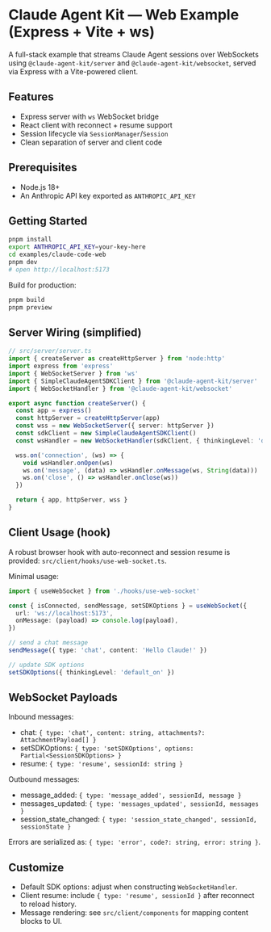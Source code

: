 # Claude Agent Kit — Web Example (Express + Vite + ws)

A full-stack example that streams Claude Agent sessions over WebSockets using `@claude-agent-kit/server` and `@claude-agent-kit/websocket`, served via Express with a Vite-powered client.

## Features
- Express server with `ws` WebSocket bridge
- React client with reconnect + resume support
- Session lifecycle via `SessionManager`/`Session`
- Clean separation of server and client code

## Prerequisites
- Node.js 18+
- An Anthropic API key exported as `ANTHROPIC_API_KEY`

## Getting Started
```bash
pnpm install
export ANTHROPIC_API_KEY=your-key-here
cd examples/claude-code-web
pnpm dev
# open http://localhost:5173
```

Build for production:
```bash
pnpm build
pnpm preview
```

## Server Wiring (simplified)
```ts
// src/server/server.ts
import { createServer as createHttpServer } from 'node:http'
import express from 'express'
import { WebSocketServer } from 'ws'
import { SimpleClaudeAgentSDKClient } from '@claude-agent-kit/server'
import { WebSocketHandler } from '@claude-agent-kit/websocket'

export async function createServer() {
  const app = express()
  const httpServer = createHttpServer(app)
  const wss = new WebSocketServer({ server: httpServer })
  const sdkClient = new SimpleClaudeAgentSDKClient()
  const wsHandler = new WebSocketHandler(sdkClient, { thinkingLevel: 'default_on' })

  wss.on('connection', (ws) => {
    void wsHandler.onOpen(ws)
    ws.on('message', (data) => wsHandler.onMessage(ws, String(data)))
    ws.on('close', () => wsHandler.onClose(ws))
  })

  return { app, httpServer, wss }
}
```

## Client Usage (hook)
A robust browser hook with auto-reconnect and session resume is provided:
`src/client/hooks/use-web-socket.ts`.

Minimal usage:
```ts
import { useWebSocket } from './hooks/use-web-socket'

const { isConnected, sendMessage, setSDKOptions } = useWebSocket({
  url: 'ws://localhost:5173',
  onMessage: (payload) => console.log(payload),
})

// send a chat message
sendMessage({ type: 'chat', content: 'Hello Claude!' })

// update SDK options
setSDKOptions({ thinkingLevel: 'default_on' })
```

## WebSocket Payloads
Inbound messages:
- chat: `{ type: 'chat', content: string, attachments?: AttachmentPayload[] }`
- setSDKOptions: `{ type: 'setSDKOptions', options: Partial<SessionSDKOptions> }`
- resume: `{ type: 'resume', sessionId: string }`

Outbound messages:
- message_added: `{ type: 'message_added', sessionId, message }`
- messages_updated: `{ type: 'messages_updated', sessionId, messages }`
- session_state_changed: `{ type: 'session_state_changed', sessionId, sessionState }`

Errors are serialized as: `{ type: 'error', code?: string, error: string }`.

## Customize
- Default SDK options: adjust when constructing `WebSocketHandler`.
- Client resume: include `{ type: 'resume', sessionId }` after reconnect to reload history.
- Message rendering: see `src/client/components` for mapping content blocks to UI.
